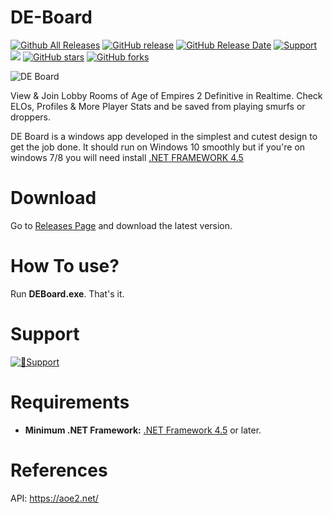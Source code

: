 # DE-Board

[![Github All Releases](https://img.shields.io/github/downloads/gregstein/DE-Board/total.svg)](https://github.com/gregstein/DE-Board/releases)
[![GitHub release](https://img.shields.io/github/release/gregstein/DE-Board/all.svg)](https://github.com/gregstein/AoE2Tools/releases)
[![GitHub Release Date](https://img.shields.io/github/release-date-pre/gregstein/DE-Board.svg)](https://github.com/gregstein/AoE2Tools/releases)
[![Support](https://img.shields.io/badge/Donate-PayPal-green.svg)](https://streamlabs.com/gregstein_)
[<img src="https://discordapp.com/api/guilds/452492146100928515/widget.png?style=shield">](https://discordapp.com/invite/jdCgCyx)
[![GitHub stars](https://img.shields.io/github/stars/DE-Board/DE-Board.svg)](https://github.com/gregstein/DE-Board/stargazers)
[![GitHub forks](https://img.shields.io/github/forks/DE-Board/DE-Board.svg)](https://github.com/gregstein/DE-Board/network)

![DE Board](https://i.imgur.com/XOmyEQw.jpg)

View & Join Lobby Rooms of Age of Empires 2 Definitive in Realtime. Check ELOs, Profiles & More Player Stats and be saved from playing smurfs or droppers.

DE Board is a windows app developed in the simplest and cutest design to get the job done. It should run on Windows 10 smoothly but if you're on windows 7/8 you will need install [.NET FRAMEWORK 4.5](https://www.microsoft.com/en-us/download/details.aspx?id=30653)


# Download

Go to [Releases Page](https://github.com/gregstein/DE-Board/) and download the latest version.

# How To use?

Run **DEBoard.exe**. That's it.

# Support

[![💞Support](https://img.shields.io/badge/Donate-PayPal-green.svg)](https://streamlabs.com/gregstein_)

# Requirements

* **Minimum .NET Framework:** [.NET Framework 4.5](https://www.microsoft.com/fr-fr/download/details.aspx?id=30653) or later.

# References

API: https://aoe2.net/
